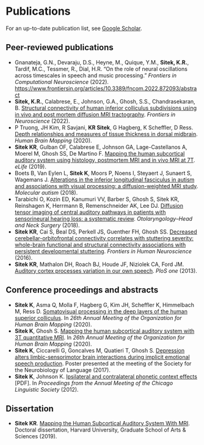 # Publications
For an up-to-date publication list, see [Google Scholar](https://scholar.google.com/citations?hl=en&user=fNPFNhsAAAAJ).

## Peer-reviewed publications
- Gnanateja, G.N., Devaraju, D.S., Heyne, M., Quique, Y.M., **Sitek, K.R.**, Tardif, M.C., Tessmer, R., Dial, H.R. “On the role of neural oscillations across timescales in speech and music processing.” _Frontiers in Computational Neuroscience_ (2022). https://www.frontiersin.org/articles/10.3389/fncom.2022.872093/abstract 
- **Sitek, K.R.**, Calabrese, E., Johnson, G.A., Ghosh, S.S., Chandrasekaran, B. [Structural connectivity of human inferior colliculus subdivisions using in vivo and post mortem diffusion MRI tractography](https://www.frontiersin.org/articles/10.3389/fnins.2022.751595/full). _Frontiers in Neuroscience_ (2022).
- P Truong, JH Kim, R Savjani, **KR Sitek**, G Hagberg, K Scheffler, D Ress. [Depth relationships and measures of tissue thickness in dorsal midbrain](https://doi.org/10.1002/hbm.25185). _Human Brain Mapping_ (2020).
- **Sitek KR**, Gulban OF, Calabrese E, Johnson GA, Lage-Castellanos A, Moerel M, Ghosh SS, De Martino F. [Mapping the human subcortical auditory system using histology, postmortem MRI and in vivo MRI at 7T](https://doi.org/10.7554/eLife.48932). _eLife_ (2019).
- Boets B, Van Eylen L, **Sitek K**, Moors P, Noens I, Steyaert J, Sunaert S, Wagemans J. [Alterations in the inferior longitudinal fasciculus in autism and associations with visual processing: a diffusion-weighted MRI study](https://doi.org/10.1186/s13229-018-0188-6). _Molecular autism_ (2018).
- Tarabichi O, Kozin ED, Kanumuri VV, Barber S, Ghosh S, Sitek KR, Reinshagen K, Herrmann B, Remenschneider AK, Lee DJ. [Diffusion tensor imaging of central auditory pathways in patients with sensorineural hearing loss: a systematic review](https://doi.org/10.1177/0194599817739838). _Otolaryngology–Head and Neck Surgery_ (2018).
- **Sitek KR**, Cai S, Beal DS, Perkell JS, Guenther FH, Ghosh SS. [Decreased cerebellar-orbitofrontal connectivity correlates with stuttering severity: whole-brain functional and structural connectivity associations with persistent developmental stuttering](https://doi.org/10.3389/fnhum.2016.00190). _Frontiers in Human Neuroscience_ (2016).
- **Sitek KR**, Mathalon DH, Roach BJ, Houde JF, Niziolek CA, Ford JM. [Auditory cortex processes variation in our own speech](https://doi.org/10.1371/journal.pone.0082925). _PloS one_ (2013).

## Conference proceedings and abstracts
- **Sitek K**, Asma Q, Molla F, Hagberg G, Kim JH, Scheffler K, Himmelbach M, Ress D. [Somatovisual processing in the deep layers of the human superior colliculus](https://ww4.aievolution.com/hbm2001/index.cfm?do=abs.viewAbs&abs=3074). In _26th Annual Meeting of the Organization for Human Brain Mapping_ (2020).
- **Sitek K**, Ghosh S. [Mapping the human subcortical auditory system with 3T quantitative MRI](https://ww4.aievolution.com/hbm2001/index.cfm?do=abs.viewAbs&subView=1&abs=3154). In _26th Annual Meeting of the Organization for Human Brain Mapping_ (2020).
- **Sitek K**, Ciccarelli G, Goncalves M, Quatieri T, Ghosh S. [Depression alters limbic-sensorimotor brain interactions during implicit emotional speech production](https://doi.org/10.6084/m9.figshare.5554846.v1). Poster presented at the meeting of the Society for the Neurobiology of Language (2017).
- **Sitek K**, Johnson K. [Ipsilateral and contralateral phonetic context effects](https://scholar.harvard.edu/files/sitek/files/ksitek_phoneticcontexteffects.pdf) [PDF]. In _Proceedings from the Annual Meeting of the Chicago Linguistic Society_ (2012).

## Dissertation
- **Sitek KR**. [Mapping the Human Subcortical Auditory System With MRI](https://dash.harvard.edu/handle/1/42013097). Doctoral dissertation, Harvard University, Graduate School of Arts & Sciences (2019).
